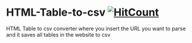 # HTML-Table-to-csv [![HitCount](http://hits.dwyl.com/NIKHILDUGAR/HTML-Table-to-csv.svg)](http://hits.dwyl.com/NIKHILDUGAR/HTML-Table-to-csv)
HTML Table to csv converter where you insert the URL you want to parse and it saves all tables in the website to csv 
